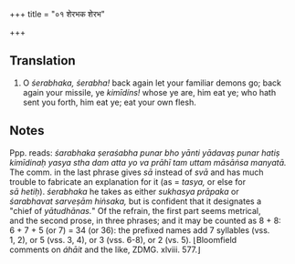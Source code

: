 +++
title = "०१ शेरभक शेरभ"

+++
## Translation
1. O *śerabhaka, śerabha!* back again let your familiar demons go; back  
again your missile, ye *kimīdíns!* whose ye are, him eat ye; who hath  
sent you forth, him eat ye; eat your own flesh.

## Notes
Ppp. reads: *śarabhaka ṣeraśabha punar bho yānti yādavaṣ punar hatiṣ  
kimīdinaḥ yasya stha dam atta yo va prāhī tam uttam māsāṅsa manyatā.*  
The comm. in the last phrase gives *sā* instead of *svā* and has much  
trouble to fabricate an explanation for it (as = *tasya,* or else for  
*sā hetiḥ*). *śerabhaka* he takes as either *sukhasya prāpaka* or  
*śarabhavat sarveṣām hiṅsaka,* but is confident that it designates a  
"chief of *yātudhānas.*" Of the refrain, the first part seems metrical,  
and the second prose, in three phrases; and it may be counted as 8 + 8:  
6 + 7 + 5 (or 7) = 34 (or 36): the prefixed names add 7 syllables (vss.  
1, 2), or 5 (vss. 3, 4), or 3 (vss. 6-8), or 2 (vs. 5). ⌊Bloomfield  
comments on *áhāit* and the like, ZDMG. xlviii. 577.⌋
